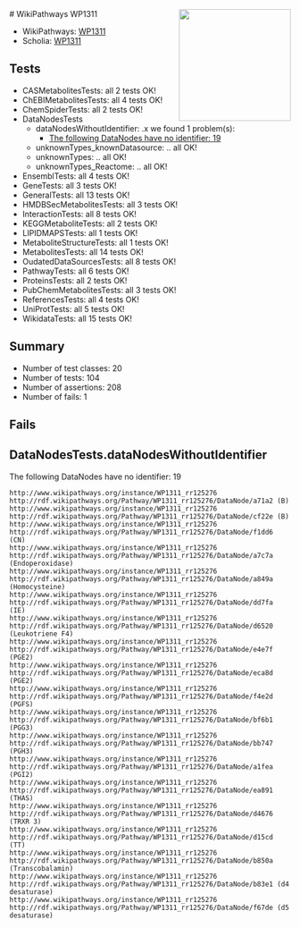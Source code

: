 <img style="float: right; width: 200px" src="https://upload.wikimedia.org/wikipedia/commons/thumb/8/83/Wplogo_with_text_500.png/640px-Wplogo_with_text_500.png" />
# WikiPathways WP1311

* WikiPathways: [WP1311](https://wikipathways.org/pathways/WP1311)
* Scholia: [WP1311](https://scholia.toolforge.org/wikipathways/WP1311)
## Tests
* CASMetabolitesTests: all 2 tests OK!
* ChEBIMetabolitesTests: all 4 tests OK!
* ChemSpiderTests: all 2 tests OK!
* DataNodesTests
    * dataNodesWithoutIdentifier: .x we found 1 problem(s):
        * [The following DataNodes have no identifier: 19](#8792c499)
    * unknownTypes_knownDatasource: .. all OK!
    * unknownTypes: .. all OK!
    * unknownTypes_Reactome: .. all OK!
* EnsemblTests: all 4 tests OK!
* GeneTests: all 3 tests OK!
* GeneralTests: all 13 tests OK!
* HMDBSecMetabolitesTests: all 3 tests OK!
* InteractionTests: all 8 tests OK!
* KEGGMetaboliteTests: all 2 tests OK!
* LIPIDMAPSTests: all 1 tests OK!
* MetaboliteStructureTests: all 1 tests OK!
* MetabolitesTests: all 14 tests OK!
* OudatedDataSourcesTests: all 8 tests OK!
* PathwayTests: all 6 tests OK!
* ProteinsTests: all 2 tests OK!
* PubChemMetabolitesTests: all 3 tests OK!
* ReferencesTests: all 4 tests OK!
* UniProtTests: all 5 tests OK!
* WikidataTests: all 15 tests OK!


## Summary

* Number of test classes: 20
* Number of tests: 104
* Number of assertions: 208
* Number of fails: 1

## Fails

<a name="8792c499" />

## DataNodesTests.dataNodesWithoutIdentifier

The following DataNodes have no identifier: 19
```
http://www.wikipathways.org/instance/WP1311_rr125276 http://rdf.wikipathways.org/Pathway/WP1311_rr125276/DataNode/a71a2 (B)
http://www.wikipathways.org/instance/WP1311_rr125276 http://rdf.wikipathways.org/Pathway/WP1311_rr125276/DataNode/cf22e (B)
http://www.wikipathways.org/instance/WP1311_rr125276 http://rdf.wikipathways.org/Pathway/WP1311_rr125276/DataNode/f1dd6 (CN)
http://www.wikipathways.org/instance/WP1311_rr125276 http://rdf.wikipathways.org/Pathway/WP1311_rr125276/DataNode/a7c7a (Endoperoxidase)
http://www.wikipathways.org/instance/WP1311_rr125276 http://rdf.wikipathways.org/Pathway/WP1311_rr125276/DataNode/a849a (Homocysteine)
http://www.wikipathways.org/instance/WP1311_rr125276 http://rdf.wikipathways.org/Pathway/WP1311_rr125276/DataNode/dd7fa (IE)
http://www.wikipathways.org/instance/WP1311_rr125276 http://rdf.wikipathways.org/Pathway/WP1311_rr125276/DataNode/d6520 (Leukotriene F4)
http://www.wikipathways.org/instance/WP1311_rr125276 http://rdf.wikipathways.org/Pathway/WP1311_rr125276/DataNode/e4e7f (PGE2)
http://www.wikipathways.org/instance/WP1311_rr125276 http://rdf.wikipathways.org/Pathway/WP1311_rr125276/DataNode/eca8d (PGE2)
http://www.wikipathways.org/instance/WP1311_rr125276 http://rdf.wikipathways.org/Pathway/WP1311_rr125276/DataNode/f4e2d (PGFS)
http://www.wikipathways.org/instance/WP1311_rr125276 http://rdf.wikipathways.org/Pathway/WP1311_rr125276/DataNode/bf6b1 (PGG3)
http://www.wikipathways.org/instance/WP1311_rr125276 http://rdf.wikipathways.org/Pathway/WP1311_rr125276/DataNode/bb747 (PGH3)
http://www.wikipathways.org/instance/WP1311_rr125276 http://rdf.wikipathways.org/Pathway/WP1311_rr125276/DataNode/a1fea (PGI2)
http://www.wikipathways.org/instance/WP1311_rr125276 http://rdf.wikipathways.org/Pathway/WP1311_rr125276/DataNode/ea891 (THAS)
http://www.wikipathways.org/instance/WP1311_rr125276 http://rdf.wikipathways.org/Pathway/WP1311_rr125276/DataNode/d4676 (TRXR 3)
http://www.wikipathways.org/instance/WP1311_rr125276 http://rdf.wikipathways.org/Pathway/WP1311_rr125276/DataNode/d15cd (TT)
http://www.wikipathways.org/instance/WP1311_rr125276 http://rdf.wikipathways.org/Pathway/WP1311_rr125276/DataNode/b850a (Transcobalamin)
http://www.wikipathways.org/instance/WP1311_rr125276 http://rdf.wikipathways.org/Pathway/WP1311_rr125276/DataNode/b83e1 (d4 desaturase)
http://www.wikipathways.org/instance/WP1311_rr125276 http://rdf.wikipathways.org/Pathway/WP1311_rr125276/DataNode/f67de (d5 desaturase)
```

